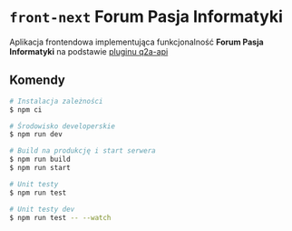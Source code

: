 # `front-next` Forum Pasja Informatyki

Aplikacja frontendowa implementująca funkcjonalność **Forum Pasja Informatyki** na podstawie [pluginu q2a-api](https://github.com/awaluk/q2a-api)

## Komendy

```bash
# Instalacja zależności
$ npm ci

# Środowisko developerskie
$ npm run dev

# Build na produkcję i start serwera
$ npm run build
$ npm run start

# Unit testy
$ npm run test

# Unit testy dev
$ npm run test -- --watch
```
